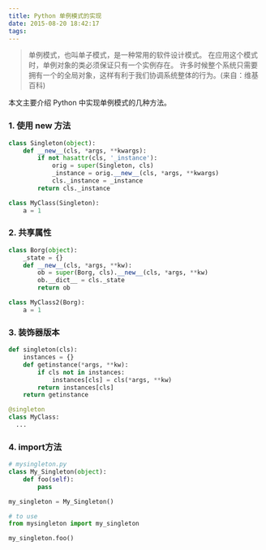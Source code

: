 ```yaml
---
title: Python 单例模式的实现
date: 2015-08-20 18:42:17
tags:
---
```



> 单例模式，也叫单子模式，是一种常用的软件设计模式。 在应用这个模式时，单例对象的类必须保证只有一个实例存在。 许多时候整个系统只需要拥有一个的全局对象，这样有利于我们协调系统整体的行为。(来自：维基百科)

本文主要介绍 Python 中实现单例模式的几种方法。

### 1. 使用 __new__ 方法

``` Python
class Singleton(object):
    def __new__(cls, *args, **kwargs):
        if not hasattr(cls, '_instance'):
            orig = super(Singleton, cls)
            _instance = orig.__new__(cls, *args, **kwargs)
            cls._instance = _instance
        return cls._instance

class MyClass(Singleton):
    a = 1
```

### 2. 共享属性

``` Python
class Borg(object):
    _state = {}
    def __new__(cls, *args, **kw):
        ob = super(Borg, cls).__new__(cls, *args, **kw)
        ob.__dict__ = cls._state
        return ob

class MyClass2(Borg):
    a = 1
```

### 3. 装饰器版本

``` Python
def singleton(cls):
    instances = {}
    def getinstance(*args, **kw):
        if cls not in instances:
            instances[cls] = cls(*args, **kw)
        return instances[cls]
    return getinstance

@singleton
class MyClass:
  ...
```

### 4. import方法

``` Python
# mysingleton.py
class My_Singleton(object):
    def foo(self):
        pass

my_singleton = My_Singleton()

# to use
from mysingleton import my_singleton

my_singleton.foo()
```
